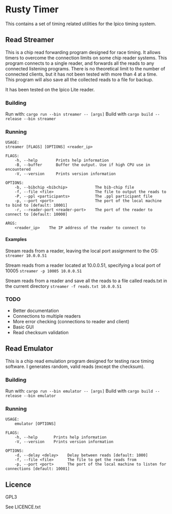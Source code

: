 # Rusty Timer

This contains a set of timing related utilities for the Ipico timing system.

## Read Streamer

This is a chip read forwarding program designed for race timing. It allows timers to overcome the connection limits on some chip reader systems.
This program connects to a single reader, and forwards all the reads to any connected listening programs. There is no theoretical limit to the number of connected clients, but it has not been tested with more than 4 at a time. This program will also save all the collected reads to a file for backup.

It has been tested on the Ipico Lite reader.

### Building

Run with: ```cargo run --bin streamer -- [args]```
Build with ```cargo build --release --bin streamer```

### Running

    USAGE:
    streamer [FLAGS] [OPTIONS] <reader_ip>

    FLAGS:
        -h, --help        Prints help information
        -B, --buffer      Buffer the output. Use if high CPU use in encountered
        -V, --version     Prints version information

    OPTIONS:
        -b, --bibchip <bibchip>            The bib-chip file
        -f, --file <file>                  The file to output the reads to
        -P, --ppl <participants>           The .ppl participant file
        -p, --port <port>                  The port of the local machine to bind to [default: 10001]
        -r, --reader-port <reader-port>    The port of the reader to connect to [default: 10000]

    ARGS:
        <reader_ip>    The IP address of the reader to connect to

#### Examples

Stream reads from a reader, leaving the local port assignment to the OS: ```streamer 10.0.0.51```

Stream reads from a reader located at 10.0.0.51, specifying a local port of 10005 ```streamer -p 10005 10.0.0.51```

Stream reads from a reader and save all the reads to a file called reads.txt in the current directory ```streamer -f reads.txt 10.0.0.51```

### TODO

- Better documentation
- Connections to multiple readers
- More error checking (connections to reader and client)
- Basic GUI
- Read checksum validation

## Read Emulator

This is a chip read emulation program designed for testing race timing software. I generates random, valid reads (except the checksum).

### Building

Run with: ```cargo run --bin emulator -- [args]```
Build with ```cargo build --release --bin emulator```

### Running

    USAGE:
        emulator [OPTIONS]

    FLAGS:
        -h, --help       Prints help information
        -V, --version    Prints version information

    OPTIONS:
        -d, --delay <delay>    Delay between reads [default: 1000]
        -f, --file <file>      The file to get the reads from
        -p, --port <port>      The port of the local machine to listen for connections [default: 10001]

## Licence

GPL3

See LICENCE.txt
